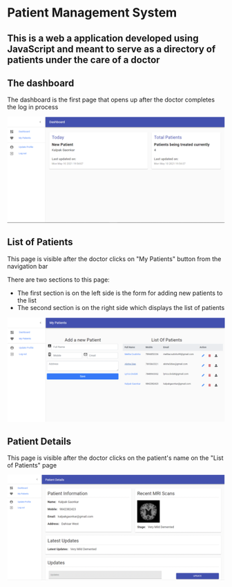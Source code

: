 # Patient Management System

## This is a web a application developed using JavaScript and meant to serve as a directory of patients under the care of a doctor

## The dashboard

The dashboard is the first page that opens up after the doctor completes the log in process

![alt text](https://github.com/KalpakGaonkar/patient-management-system/blob/main/Screenshots/Screen%20Shot%202022-04-22%20at%209.59.53%20AM.png)

## List of Patients

This page is visible after the doctor clicks on "My Patients" button from the navigation bar

There are two sections to this page:

- The first section is on the left side is the form for adding new patients to the list
- The second section is on the right side which displays the list of patients

![alt text](https://github.com/KalpakGaonkar/patient-management-system/blob/main/Screenshots/Screen%20Shot%202022-04-22%20at%2010.00.19%20AM.png)

## Patient Details

This page is visible after the doctor clicks on the patient's name on the "List of Patients" page

![alt text](https://github.com/KalpakGaonkar/patient-management-system/blob/main/Screenshots/Screen%20Shot%202022-04-22%20at%2010.00.37%20AM.png)

